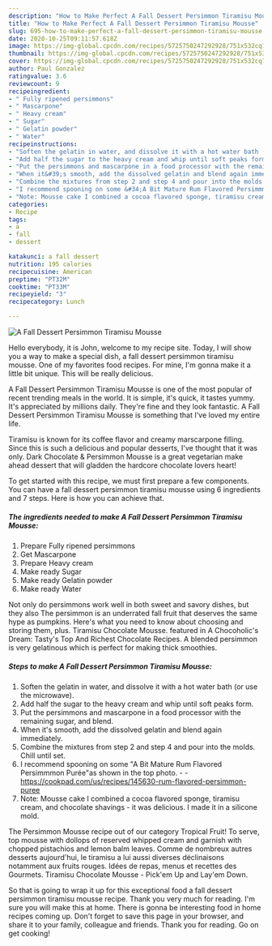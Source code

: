 ```yaml
---
description: "How to Make Perfect A Fall Dessert Persimmon Tiramisu Mousse"
title: "How to Make Perfect A Fall Dessert Persimmon Tiramisu Mousse"
slug: 695-how-to-make-perfect-a-fall-dessert-persimmon-tiramisu-mousse
date: 2020-10-25T09:11:57.618Z
image: https://img-global.cpcdn.com/recipes/5725750247292928/751x532cq70/a-fall-dessert-persimmon-tiramisu-mousse-recipe-main-photo.jpg
thumbnail: https://img-global.cpcdn.com/recipes/5725750247292928/751x532cq70/a-fall-dessert-persimmon-tiramisu-mousse-recipe-main-photo.jpg
cover: https://img-global.cpcdn.com/recipes/5725750247292928/751x532cq70/a-fall-dessert-persimmon-tiramisu-mousse-recipe-main-photo.jpg
author: Paul Gonzalez
ratingvalue: 3.6
reviewcount: 9
recipeingredient:
- " Fully ripened persimmons"
- " Mascarpone"
- " Heavy cream"
- " Sugar"
- " Gelatin powder"
- " Water"
recipeinstructions:
- "Soften the gelatin in water, and dissolve it with a hot water bath (or use the microwave)."
- "Add half the sugar to the heavy cream and whip until soft peaks form."
- "Put the persimmons and mascarpone in a food processor with the remaining sugar, and blend."
- "When it&#39;s smooth, add the dissolved gelatin and blend again immediately."
- "Combine the mixtures from step 2 and step 4 and pour into the molds. Chill until set."
- "I recommend spooning on some &#34;A Bit Mature Rum Flavored Persimmmon Purée&#34;as shown in the top photo.  https://cookpad.com/us/recipes/145630-rum-flavored-persimmon-puree"
- "Note: Mousse cake I combined a cocoa flavored sponge, tiramisu cream, and chocolate shavings - it was delicious. I made it in a silicone mold."
categories:
- Recipe
tags:
- a
- fall
- dessert

katakunci: a fall dessert 
nutrition: 195 calories
recipecuisine: American
preptime: "PT32M"
cooktime: "PT33M"
recipeyield: "3"
recipecategory: Lunch

---
```



![A Fall Dessert Persimmon Tiramisu Mousse](https://img-global.cpcdn.com/recipes/5725750247292928/751x532cq70/a-fall-dessert-persimmon-tiramisu-mousse-recipe-main-photo.jpg)

Hello everybody, it is John, welcome to my recipe site. Today, I will show you a way to make a special dish, a fall dessert persimmon tiramisu mousse. One of my favorites food recipes. For mine, I'm gonna make it a little bit unique. This will be really delicious.

A Fall Dessert Persimmon Tiramisu Mousse is one of the most popular of recent trending meals in the world. It is simple, it's quick, it tastes yummy. It's appreciated by millions daily. They're fine and they look fantastic. A Fall Dessert Persimmon Tiramisu Mousse is something that I've loved my entire life.

Tiramisu is known for its coffee flavor and creamy marscarpone filling. Since this is such a delicious and popular desserts, I&#39;ve thought that it was only. Dark Chocolate &amp; Persimmon Mousse is a great vegetarian make ahead dessert that will gladden the hardcore chocolate lovers heart!


To get started with this recipe, we must first prepare a few components. You can have a fall dessert persimmon tiramisu mousse using 6 ingredients and 7 steps. Here is how you can achieve that.

<!--inarticleads1-->

##### The ingredients needed to make A Fall Dessert Persimmon Tiramisu Mousse:

1. Prepare  Fully ripened persimmons
1. Get  Mascarpone
1. Prepare  Heavy cream
1. Make ready  Sugar
1. Make ready  Gelatin powder
1. Make ready  Water


Not only do persimmons work well in both sweet and savory dishes, but they also The persimmon is an underrated fall fruit that deserves the same hype as pumpkins. Here&#39;s what you need to know about choosing and storing them, plus. Tiramisu Chocolate Mousse. featured in A Chocoholic&#39;s Dream: Tasty&#39;s Top And Richest Chocolate Recipes. A blended persimmon is very gelatinous which is perfect for making thick smoothies. 

<!--inarticleads2-->

##### Steps to make A Fall Dessert Persimmon Tiramisu Mousse:

1. Soften the gelatin in water, and dissolve it with a hot water bath (or use the microwave).
1. Add half the sugar to the heavy cream and whip until soft peaks form.
1. Put the persimmons and mascarpone in a food processor with the remaining sugar, and blend.
1. When it&#39;s smooth, add the dissolved gelatin and blend again immediately.
1. Combine the mixtures from step 2 and step 4 and pour into the molds. Chill until set.
1. I recommend spooning on some &#34;A Bit Mature Rum Flavored Persimmmon Purée&#34;as shown in the top photo. -  - https://cookpad.com/us/recipes/145630-rum-flavored-persimmon-puree
1. Note: Mousse cake I combined a cocoa flavored sponge, tiramisu cream, and chocolate shavings - it was delicious. I made it in a silicone mold.


The Persimmon Mousse recipe out of our category Tropical Fruit! To serve, top mousse with dollops of reserved whipped cream and garnish with chopped pistachios and lemon balm leaves. Comme de nombreux autres desserts aujourd&#39;hui, le tiramisu a lui aussi diverses déclinaisons notamment aux fruits rouges. Idées de repas, menus et recettes des Gourmets. Tiramisu Chocolate Mousse - Pick&#39;em Up and Lay&#39;em Down. 

So that is going to wrap it up for this exceptional food a fall dessert persimmon tiramisu mousse recipe. Thank you very much for reading. I'm sure you will make this at home. There is gonna be interesting food in home recipes coming up. Don't forget to save this page in your browser, and share it to your family, colleague and friends. Thank you for reading. Go on get cooking!
